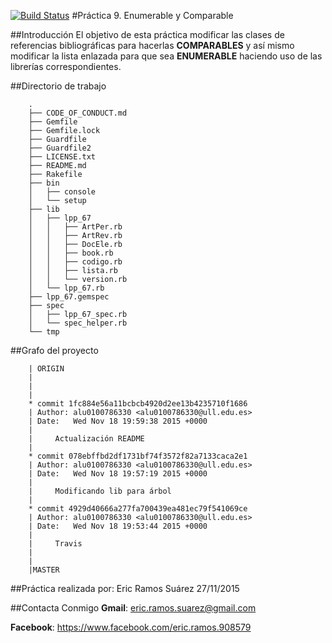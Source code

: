 [![Build Status](https://travis-ci.org/alu0100786330/prct09.svg?branch=master)](https://travis-ci.org/alu0100786330/prct09)
#Práctica 9. Enumerable y Comparable

##Introducción
El objetivo de esta práctica modificar las clases de referencias bibliográficas para hacerlas **COMPARABLES** y así mismo modificar la lista enlazada 
para que sea **ENUMERABLE** haciendo uso de las librerías correspondientes.

##Directorio de trabajo

        .
        ├── CODE_OF_CONDUCT.md
        ├── Gemfile
        ├── Gemfile.lock
        ├── Guardfile
        ├── Guardfile2
        ├── LICENSE.txt
        ├── README.md
        ├── Rakefile
        ├── bin
        │   ├── console
        │   └── setup
        ├── lib
        │   ├── lpp_67
        │   │   ├── ArtPer.rb
        │   │   ├── ArtRev.rb
        │   │   ├── DocEle.rb
        │   │   ├── book.rb
        │   │   ├── codigo.rb
        │   │   ├── lista.rb
        │   │   └── version.rb
        │   └── lpp_67.rb
        ├── lpp_67.gemspec
        ├── spec
        │   ├── lpp_67_spec.rb
        │   └── spec_helper.rb
        └── tmp


##Grafo del proyecto
        
        | ORIGIN
        |
        |
        |
        * commit 1fc884e56a11bcbcb4920d2ee13b4235710f1686
        | Author: alu0100786330 <alu0100786330@ull.edu.es>
        | Date:   Wed Nov 18 19:59:38 2015 +0000
        | 
        |     Actualización README
        |  
        * commit 078ebffbd2df1731bf74f3572f82a7133caca2e1
        | Author: alu0100786330 <alu0100786330@ull.edu.es>
        | Date:   Wed Nov 18 19:57:19 2015 +0000
        | 
        |     Modificando lib para árbol
        |  
        * commit 4929d40666a277fa700439ea481ec79f541069ce
        | Author: alu0100786330 <alu0100786330@ull.edu.es>
        | Date:   Wed Nov 18 19:53:44 2015 +0000
        | 
        |     Travis
        |
        |
        |MASTER

##Práctica realizada por:
        Eric Ramos Suárez
        27/11/2015
        
##Contacta Conmigo
**Gmail**: eric.ramos.suarez@gmail.com

**Facebook**: https://www.facebook.com/eric.ramos.908579
       
